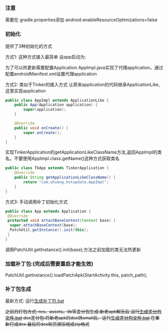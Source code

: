 ### 注意
需要在 gradle.properties添加
android.enableResourceOptimizations=false

### 初始化
提供了3种初始化的方式

方式1:
这种方式接入最简单
设app启动为:
<application
android:name="com.ohuang.patchuptate.PatchApplication"/>

为了可以热更新需要配置Application
AppImpl.java实现了代理application，通过配置androidManifest.xml设置代理application
<meta-data android:name="Application_Name"
android:value="com.ohuang.hotupdate.TestApp"/>

方式2:
类似于Tinker的接入方式
让原来application的代码继承ApplicationLike,这里实现application
```java
public class AppImpl extends ApplicationLike {
    public App(Application application) {
        super(application);
    }

    @Override
    public void onCreate() {
        super.onCreate();
    }
}

```
实现TinkerApplication的getApplicationLikeClassName方法,返回AppImpl的类名。不要使用AppImpl.class.getName()这种方式获取类名
```java
public class TkApp extends TinkerApplication {
    @Override
    public String getApplicationLikeClassName() {
        return "com.ohuang.hotupdate.AppImpl";
    }
}

```

<application
android:name=".TkApp"/>

方式3:
手动调用补丁初始化方式
```java
public class App extends Application {
 @Override
 protected void attachBaseContext(Context base) {
  super.attachBaseContext(base);
  PatchUtil.getInstance().init(this);
 }
}
```

调用PatchUtil.getInstance().init(base);方法之前加载的类无法热更新



### 加载补丁包:(完成后需要重启才能生效)

PatchUtil.getInstance().loadPatchApk(StartActivity.this, patch_path);



### 补丁包生成
最新方式:
运行[生成补丁包.bat](tool/生成补丁包.bat)


~~之前的打包方式:
res、assets、lib等差分包生成:新老apk解压后 运行[生成差分包文件.bat](tool/生成差分文件.bat)
dex差分包:将新老apk的dex转smali后、运行[生成差分包文件.bat](tool/生成差分文件.bat) 在重新打成dex
最后将dex和资源压缩成zip格式~~
